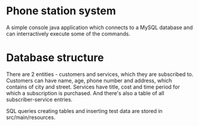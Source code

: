 # Phone station system

A simple console java application which connects to a MySQL database and can interractively execute some of the commands.

# Database structure

There are 2 entities - customers and services, which they are subscribed to. Customers can have name, age, phone number and address, 
which contains of city and street. Services have title, cost and time period for which a subscription is purchased. And there's also
a table of all subscriber-service entries.



SQL queries creating tables and inserting test data are stored in src/main/resources.
